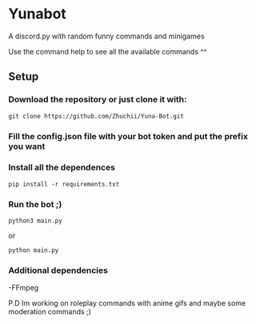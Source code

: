 # Yunabot
A discord.py with random funny commands and minigames

Use the command help to see all the available commands ^^

## Setup

### Download the repository or just clone it with:
```
git clone https://github.com/Zhuchii/Yuna-Bot.git
```
### Fill the **config.json** file with your bot token and put the prefix you want


### Install all the dependences
```
pip install -r requirements.txt
```

### Run the bot ;)
```
python3 main.py
```
or
```
python main.py
```

### Additional dependencies
-FFmpeg


P.D Im working on roleplay commands with anime gifs and maybe some moderation commands ;)
